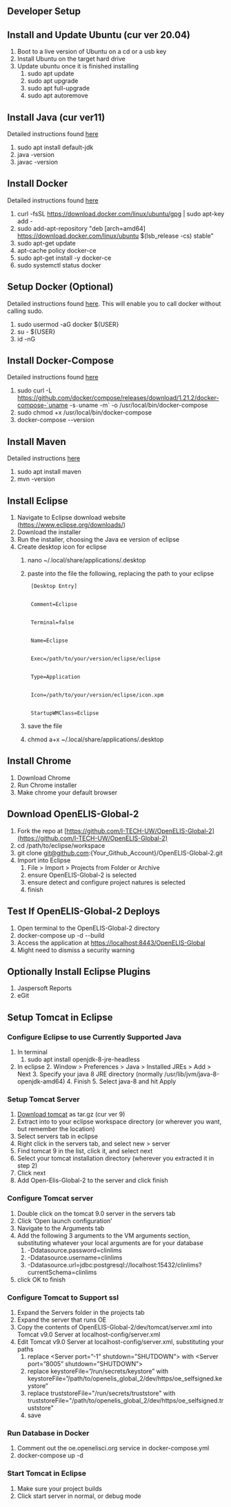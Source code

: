 

## Developer Setup


## Install and Update Ubuntu (cur ver 20.04)



1. Boot to a live version of Ubuntu on a cd or a usb key
2. Install Ubuntu on the target hard drive 
3. Update ubuntu once it is finished installing
    1. sudo apt update
    2. sudo apt upgrade
    3. sudo apt full-upgrade
    4. sudo apt autoremove


## Install Java (cur ver11)

Detailed instructions found [here](https://www.digitalocean.com/community/tutorials/how-to-install-java-with-apt-on-ubuntu-18-04)



1. sudo apt install default-jdk
2. java -version
3. javac -version


## Install Docker 

Detailed instructions found [here](https://www.digitalocean.com/community/tutorials/how-to-install-and-use-docker-on-ubuntu-16-04)



1. curl -fsSL https://download.docker.com/linux/ubuntu/gpg | sudo apt-key add -
2. sudo add-apt-repository "deb [arch=amd64] https://download.docker.com/linux/ubuntu $(lsb_release -cs) stable"
3. sudo apt-get update
4. apt-cache policy docker-ce
5. sudo apt-get install -y docker-ce
6. sudo systemctl status docker


## Setup Docker (Optional)

Detailed instructions found [here](https://www.digitalocean.com/community/tutorials/how-to-install-and-use-docker-on-ubuntu-16-04). This will enable you to call docker without calling sudo.



1. sudo usermod -aG docker ${USER} 
2. su - ${USER}
3. id -nG


## Install Docker-Compose

Detailed instructions found [here](https://www.digitalocean.com/community/tutorials/how-to-install-docker-compose-on-ubuntu-18-04)



1. sudo curl -L https://github.com/docker/compose/releases/download/1.21.2/docker-compose-`uname -s`-`uname -m` -o /usr/local/bin/docker-compose
2. sudo chmod +x /usr/local/bin/docker-compose
3. docker-compose --version


## Install Maven

Detailed instructions [here](https://linuxize.com/post/how-to-install-apache-maven-on-ubuntu-18-04/)



1. sudo apt install maven
2. mvn -version


## Install Eclipse



1. Navigate to Eclipse download website (https://www.eclipse.org/downloads/)
2. Download the installer
3. Run the installer, choosing the Java ee version of eclipse
4. Create desktop icon for eclipse
    1. nano ~/.local/share/applications/.desktop
    2. paste into the file the following, replacing the path to your eclipse

            [Desktop Entry]


            Comment=Eclipse


            Terminal=false


            Name=Eclipse


            Exec=/path/to/your/version/eclipse/eclipse


            Type=Application


            Icon=/path/to/your/version/eclipse/icon.xpm


            StartupWMClass=Eclipse

    3. save the file
    4. chmod a+x ~/.local/share/applications/.desktop


## Install Chrome



1. Download Chrome
2. Run Chrome installer 
3. Make chrome your default browser


## Download OpenELIS-Global-2



1. Fork the repo at [https://github.com/I-TECH-UW/OpenELIS-Global-2](https://github.com/I-TECH-UW/OpenELIS-Global-2) 
2. cd /path/to/eclipse/workspace
3. git clone [git@github.com](mailto:git@github.com):{Your_Github_Account}/OpenELIS-Global-2.git
4. Import into Eclipse
    1. File > Import > Projects from Folder or Archive
    2. ensure OpenELIS-Global-2 is selected 
    3. ensure detect and configure project natures is selected
    4. finish


## Test If OpenELIS-Global-2 Deploys



1. Open terminal to the OpenELIS-Global-2 directory
2. docker-compose up -d --build
3. Access the application at [https://localhost:8443/OpenELIS-Global](https://localhost:8443/OpenELIS-Global)
4. Might need to dismiss a security warning


## Optionally Install Eclipse Plugins



1. Jaspersoft Reports
2. eGit


## Setup Tomcat in Eclipse


### Configure Eclipse to use Currently Supported Java



1. In terminal 
    1. sudo apt install openjdk-8-jre-headless
2. In eclipse
    2. Window > Preferences > Java > Installed JREs > Add > Next
    3. Specify your java 8 JRE directory (normally /usr/lib/jvm/java-8-openjdk-amd64)
    4. Finish
    5. Select java-8 and hit Apply


### Setup Tomcat Server



1. [Download tomcat](https://tomcat.apache.org/download-90.cgi) as tar.gz (cur ver 9)
2. Extract into to your eclipse workspace directory (or wherever you want, but remember the location)
3. Select servers tab in eclipse
4. Right click in the servers tab, and select new > server
5. Find tomcat 9 in the list, click it, and select next
6. Select your tomcat installation directory (wherever you extracted it in step 2)
7. Click next
8. Add Open-Elis-Global-2 to the server and click finish


### Configure Tomcat server



1. Double click on the tomcat 9.0 server in the servers tab
2. Click ‘Open launch configuration’
3. Navigate to the Arguments tab
4. Add the following 3 arguments to the VM arguments section, substituting whatever your local arguments are for your database
    1. -Ddatasource.password=clinlims
    2. -Ddatasource.username=clinlims
    3. -Ddatasource.url=jdbc:postgresql://localhost:15432/clinlims?currentSchema=clinlims
5. click OK to finish


### Configure Tomcat to Support ssl



1. Expand the Servers folder in the projects tab
2. Expand the server that runs OE
3. Copy the contents of OpenELIS-Global-2/dev/tomcat/server.xml into Tomcat v9.0 Server at localhost-config/server.xml
4. Edit Tomcat v9.0 Server at localhost-config/server.xml, substituting your paths
    1. replace &lt;Server port=”-1” shutdown=”SHUTDOWN”> with &lt;Server port=”8005” shutdown=”SHUTDOWN”>
    2. replace keystoreFile=”/run/secrets/keystore” with keystoreFile=”/path/to/openelis_global_2/dev/https/oe_selfsigned.keystore”
    3. replace truststoreFile="/run/secrets/truststore" with truststoreFile="/path/to/openelis_global_2/dev/https/oe_selfsigned.truststore"
    4. save


### Run Database in Docker



1. Comment out the oe.openelisci.org service in docker-compose.yml
2. docker-compose up -d


### Start Tomcat in Eclipse



1. Make sure your project builds
2. Click start server in normal, or debug mode